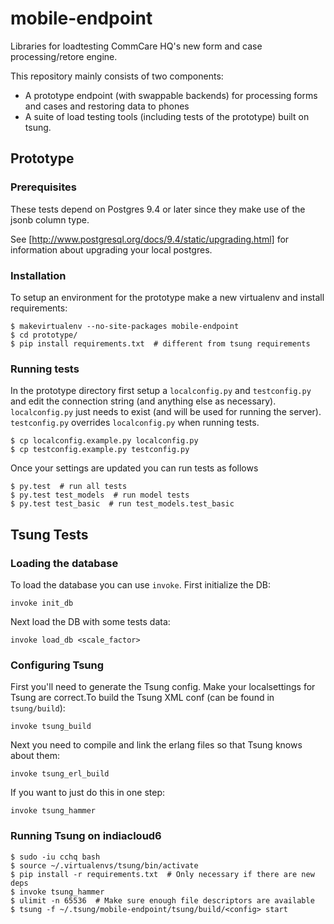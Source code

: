 # mobile-endpoint

Libraries for loadtesting CommCare HQ's new form and case processing/retore engine.

This repository mainly consists of two components:

- A prototype endpoint (with swappable backends) for processing forms and cases and restoring data to phones
- A suite of load testing tools (including tests of the prototype) built on tsung.

## Prototype

### Prerequisites

These tests depend on Postgres 9.4 or later since they make use of the jsonb column type.

See [http://www.postgresql.org/docs/9.4/static/upgrading.html] for information about upgrading your local postgres.

### Installation

To setup an environment for the prototype make a new virtualenv and install requirements:

```
$ makevirtualenv --no-site-packages mobile-endpoint
$ cd prototype/
$ pip install requirements.txt  # different from tsung requirements
```

### Running tests

In the prototype directory first setup a `localconfig.py` and `testconfig.py` and edit the connection string (and anything else as necessary).
`localconfig.py` just needs to exist (and will be used for running the server).
`testconfig.py` overrides `localconfig.py` when running tests.

```
$ cp localconfig.example.py localconfig.py
$ cp testconfig.example.py testconfig.py
```

Once your settings are updated you can run tests as follows

```
$ py.test  # run all tests
$ py.test test_models  # run model tests
$ py.test test_basic  # run test_models.test_basic
```


## Tsung Tests

### Loading the database

To load the database you can use `invoke`. First initialize the DB:

```
invoke init_db
```

Next load the DB with some tests data:

```
invoke load_db <scale_factor>
```

### Configuring Tsung

First you'll need to generate the Tsung config. Make your localsettings for Tsung are correct.To build the
Tsung XML conf (can be found in `tsung/build`):
```
invoke tsung_build
```

Next you need to compile and link the erlang files so that Tsung knows about them:
```
invoke tsung_erl_build
```

If you want to just do this in one step:

```
invoke tsung_hammer
```

### Running Tsung on indiacloud6
```
$ sudo -iu cchq bash
$ source ~/.virtualenvs/tsung/bin/activate
$ pip install -r requirements.txt  # Only necessary if there are new deps
$ invoke tsung_hammer
$ ulimit -n 65536  # Make sure enough file descriptors are available
$ tsung -f ~/.tsung/mobile-endpoint/tsung/build/<config> start
```
